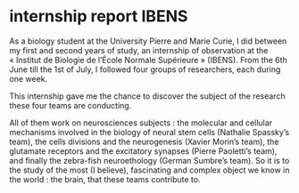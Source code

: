 # internship report IBENS
As a biology student at the University Pierre and Marie Curie, I did between my first and second years of study, an internship of observation at the « Institut de Biologie de l’École Normale Supérieure » (IBENS). From the 6th June till the 1st of July, I followed four groups of researchers, each during one week.

This internship gave me the chance to discover the subject of the research these four teams are conducting.

All of them work on neurosciences subjects : the molecular and cellular mechanisms involved in the biology of neural stem cells (Nathalie Spassky’s team), the cells divisions and the neurogenesis (Xavier Morin’s team), the glutamate receptors and the excitatory synapses (Pierre Paoletti’s team), and finally the zebra-fish neuroethology (German Sumbre’s team). 
So it is to the study of the most (I believe), fascinating and complex object we know in the world : the brain, that these teams contribute to. 


